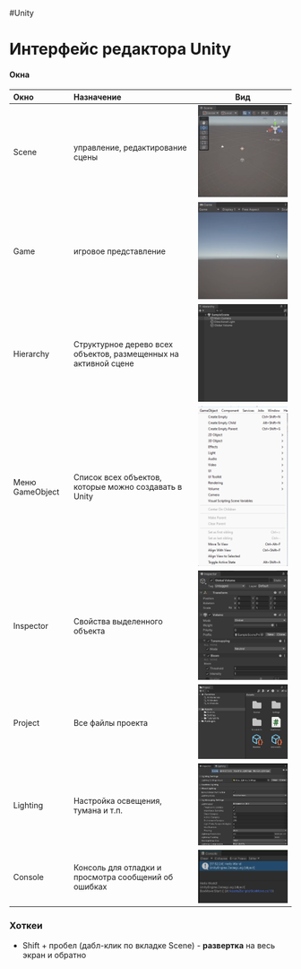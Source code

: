 #Unity

# Интерфейс редактора Unity

#### Окна

| Окно            | Назначение                                                      | Вид                                             |
| :-------------- | :-------------------------------------------------------------- | ----------------------------------------------- |
| Scene           | управление, редактирование сцены                                | ![](heap/_files/Unity/Pasted%20image%2020240302111242.png) |
| Game            | игровое представление                                           | ![](heap/_files/Unity/Pasted%20image%2020240302111253.png) |
| Hierarchy       | Структурное дерево всех объектов, размещенных на активной сцене | ![](heap/_files/Unity/Pasted%20image%2020240302111747.png) |
| Меню GameObject | Список всех объектов, которые можно создавать в Unity           | ![](heap/_files/Unity/Pasted%20image%2020240302111854.png) |
| Inspector       | Свойства выделенного объекта                                    | ![](heap/_files/Unity/Pasted%20image%2020240302113623.png) |
| Project         | Все файлы проекта                                               | ![](heap/_files/Unity/Pasted%20image%2020240302113940.png) |
| Lighting        | Настройка освещения, тумана и т.п.                              | ![](heap/_files/Unity/Pasted%20image%2020240302175015.png) |
| Console         | Консоль для отладки и просмотра сообщений об ошибках            | ![](heap/_files/Unity/Pasted%20image%2020240302175254.png) |

### Хоткеи
- Shift + пробел (дабл-клик по вкладке Scene) - **развертка** на весь экран и обратно